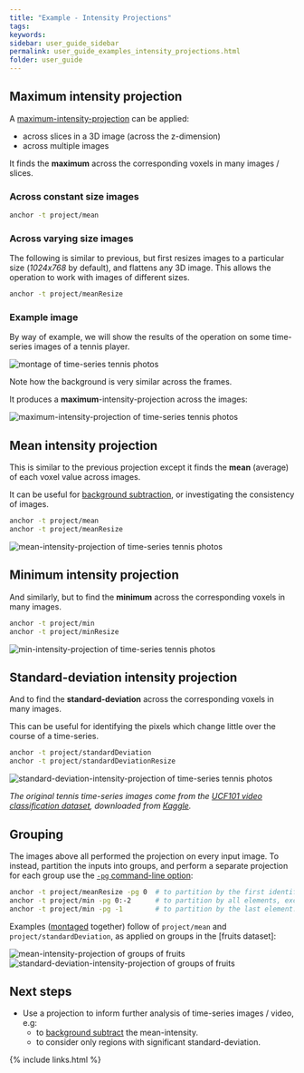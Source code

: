 ```yaml
---
title: "Example - Intensity Projections"
tags:
keywords:
sidebar: user_guide_sidebar
permalink: user_guide_examples_intensity_projections.html
folder: user_guide
---
```


## Maximum intensity projection

A [maximum-intensity-projection](https://en.wikipedia.org/wiki/Maximum_intensity_projection) can be applied:

- across slices in a 3D image (across the z-dimension)
- across multiple images 

It finds the <b>maximum</b> across the corresponding voxels in many images / slices.

### Across constant size images

```bash
anchor -t project/mean
```

### Across varying size images

The following is similar to previous, but first resizes images to a particular size (*1024x768* by default), and flattens any 3D
image. This allows the operation to work with images of different sizes.

```bash
anchor -t project/meanResize
```


### Example image

By way of example, we will show the results of the operation on some time-series images of a tennis player.

<img alt="montage of time-series tennis photos" src="/images/examples/intensityProjections/montage.jpg"/>

Note how the background is very similar across the frames.

It produces a <b>maximum</b>-intensity-projection across the images:

<img alt="maximum-intensity-projection of time-series tennis photos" src="/images/examples/intensityProjections/max.png"/>


## Mean intensity projection

This is similar to the previous projection except it finds the <b>mean</b> (average) of each voxel value across images.

It can be useful for <a href="https://en.wikipedia.org/wiki/Foreground_detection">background subtraction</a>, or investigating the consistency of images.

```bash
anchor -t project/mean
anchor -t project/meanResize
```

<img alt="mean-intensity-projection of time-series tennis photos" src="/images/examples/intensityProjections/mean.png"/>

## Minimum intensity projection

And similarly, but to find the <b>minimum</b> across the corresponding voxels in many images.

```bash
anchor -t project/min
anchor -t project/minResize
```

<img alt="min-intensity-projection of time-series tennis photos" src="/images/examples/intensityProjections/min.png"/>


## Standard-deviation intensity projection

And to find the <b>standard-deviation</b> across the corresponding voxels in many images.

This can be useful for identifying the pixels which change little over the course of a time-series.

```bash
anchor -t project/standardDeviation
anchor -t project/standardDeviationResize
```

<img alt="standard-deviation-intensity-projection of time-series tennis photos" src="/images/examples/intensityProjections/standardDeviation.png"/>


*The original tennis time-series images come from the [UCF101 video classification dataset](https://www.crcv.ucf.edu/data/UCF101.php), downloaded from [Kaggle](https://www.kaggle.com/ashuguptahere/video-classification-ucf101).*

## Grouping

The images above all performed the projection on every input image. To instead, partition the inputs into groups, and perform a separate projection for each group use the [`-pg` command-line option](/user_guide_command_line.html#grouping):

```bash
anchor -t project/meanResize -pg 0	# to partition by the first identifier element (directory).
anchor -t project/min -pg 0:-2		# to partition by all elements, except the last.
anchor -t project/min -pg -1		# to partition by the last element.
```

Examples ([montaged](/user_guide_examples_montage.html) together) follow of `project/mean` and `project/standardDeviation`, as  applied on groups in the [fruits dataset]:

<img alt="mean-intensity-projection of groups of fruits" src="/images/examples/intensityProjections/fruit_grouped_mean.jpg"/>

<img alt="standard-deviation-intensity-projection of groups of fruits" src="/images/examples/intensityProjections/fruit_grouped_standardDeviation.jpg"/>


## Next steps

- Use a projection to inform further analysis of time-series images / video, e.g:
	- to [background subtract](https://docs.opencv.org/4.x/d1/dc5/tutorial_background_subtraction.html) the mean-intensity.
	- to consider only regions with significant standard-deviation.

{% include links.html %}